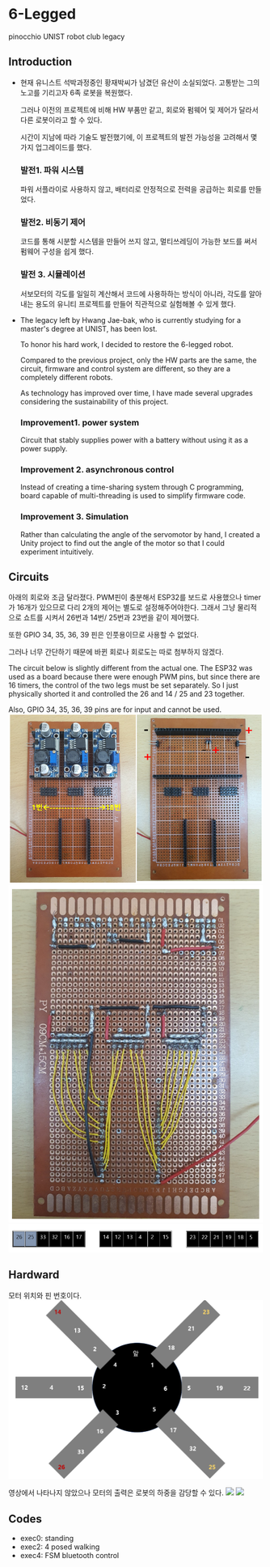# 6-Legged
pinocchio UNIST robot club legacy
## Introduction
- 현재 유니스트 석박과정중인 황재박씨가 남겼던 유산이 소실되었다. 고통받는 그의 노고를 기리고자 6족 로봇을 복원했다.

  그러나 이전의 프로젝트에 비해 HW 부품만 같고, 회로와 펌웨어 및 제어가 달라서 다른 로봇이라고 할 수 있다.
  
  시간이 지남에 따라 기술도 발전했기에, 이 프로젝트의 발전 가능성을 고려해서 몇가지 업그레이드를 했다.
  
  ### 발전1. 파워 시스템
  파워 서플라이로 사용하지 않고, 배터리로 안정적으로 전력을 공급하는 회로를 만들었다.

  ### 발전2. 비동기 제어 
  코드를 통해 시분할 시스템을 만들어  쓰지 않고, 멀티쓰레딩이 가능한 보드를 써서 펌웨어 구성을 쉽게 했다.

  ### 발전 3. 시뮬레이션
  서보모터의 각도를 일일히 계산해서 코드에 사용하하는 방식이 아니라, 각도를 알아내는 용도의 유니티 프로젝트를 만들어 직관적으로 실험해볼 수 있게 했다.
  
- The legacy left by Hwang Jae-bak, who is currently studying for a master's degree at UNIST, has been lost. 

  To honor his hard work, I decided to restore the 6-legged robot.
  
  Compared to the previous project, only the HW parts are the same, the circuit, firmware and control system are different, so they are a completely different robots.
  
  As technology has improved over time, I have made several upgrades considering the sustainability of this project.

  ### Improvement1. power system
  Circuit that stably supplies power with a battery without using it as a power supply.

  ### Improvement 2. asynchronous control
  Instead of creating a time-sharing system through C programming, board capable of multi-threading is used to simplify firmware code.

  ### Improvement 3. Simulation
  Rather than calculating the angle of the servomotor by hand, I created a Unity project to find out the angle of the motor so that I could experiment intuitively.

## Circuits
아래의 회로와 조금 달라졌다. PWM핀이 충분해서 ESP32를 보드로 사용했으나 timer가 16개가 있으므로 다리 2개의 제어는 별도로 설정해주어야한다. 그래서 그냥 물리적으로 쇼트를 시켜서 26번과 14번/ 25번과 23번을 같이 제어했다.

또한 GPIO 34, 35, 36, 39 핀은 인풋용이므로 사용할 수 없었다. 

그러나 너무 간단하기 때문에 바뀐 회로나 회로도는 따로 첨부하지 않겠다.

The circuit below is slightly different from the actual one. The ESP32 was used as a board because there were enough PWM pins, but since there are 16 timers, the control of the two legs must be set separately. So I just physically shorted it and controlled the 26 and 14 / 25 and 23 together.

Also, GPIO 34, 35, 36, 39 pins are for input and cannot be used.
<img src="https://raw.githubusercontent.com/sseungh/6-Legged/main/Circuits/2_circuitFront.PNG">
<img src="https://raw.githubusercontent.com/sseungh/6-Legged/main/Circuits/2_circuitBack.PNG">
<img src="https://github.com/sseungh/6-Legged/blob/main/Circuits/2_Wiring.PNG">

## Hardward
모터 위치와 핀 번호이다.
<img src="https://raw.githubusercontent.com/sseungh/6-Legged/main/Hardware/4_pos.PNG">

영상에서 나타나지 않았으나 모터의 출력은 로봇의 하중을 감당할 수 있다.
<img src="https://github.com/sseungh/6-Legged/blob/main/Hardware/6_stand_.gif?raw=true">
<img src="https://github.com/sseungh/6-Legged/blob/main/Hardware/6_walk_.gif?raw=true">


## Codes
- exec0: standing
- exec2: 4 posed walking
- exec4: FSM bluetooth control
